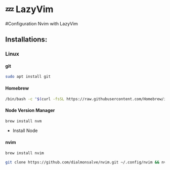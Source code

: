 # 💤 LazyVim

#Configuration Nvim with LazyVim

## Installations:

### Linux

#### git
```bash
sudo apt install git
```

#### Homebrew

```bash
/bin/bash -c "$(curl -fsSL https://raw.githubusercontent.com/Homebrew/install/HEAD/install.sh)"
```

#### Node Version Manager

```bash
brew install nvm
```

- Install Node

#### nvim

```bash
brew install nvim
```

```bash
git clone https://github.com/dialmonsalve/nvim.git ~/.config/nvim && nvim
